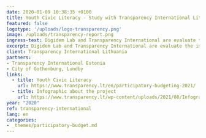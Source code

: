 ```yaml
---
date: 2020-01-09 10:38:35 +0100
title: Youth Civic Literacy - Study with Transparency International Lithuania
featured: false
logotype: '/uploads/logo-transparency.png'
image: /uploads/transparency-report.png
ingress-text: Digidem Lab and Transparency International are evaluate the impact of youth participation.
excerpt: Digidem Lab and Transparency International are evaluate the impact of youth participation.
client: Transparency International Lithuania
partners:
- Transparency International Estonia
- City of Gothenburg, Lundby
links:
  - title: Youth Civic Literacy
    url: https://www.transparency.lt/en/participatory-budgeting-2021/
  - title: Infographic about the project
    url: https://www.transparency.lt/wp-content/uploads/2021/08/Infografikas_EN.pdf
year: "2020"
ref: transparency-international
lang: en
categories:
- _themes/participatory-budget.md
---
```

